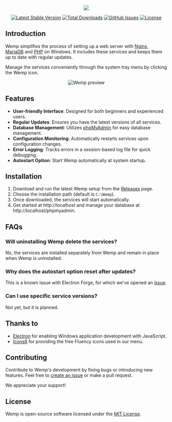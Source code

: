 <p align="center">
  <img src="https://user-images.githubusercontent.com/69470382/125867402-6a8af134-1e03-4d98-b1df-c347a2849c4e.png">
</p>

<p align="center">
  <a href="https://github.com/electronfriends/wemp/releases/latest"><img src="https://img.shields.io/github/v/release/electronfriends/wemp.svg?style=flat-square" alt="Latest Stable Version"></a>
  <a href="https://github.com/electronfriends/wemp/releases"><img src="https://img.shields.io/github/downloads/electronfriends/wemp/total.svg?style=flat-square" alt="Total Downloads"></a>
  <a href="https://github.com/electronfriends/wemp/issues"><img src="https://img.shields.io/github/issues/electronfriends/wemp.svg?style=flat-square" alt="GitHub Issues"></a>
  <a href="LICENSE"><img src="https://img.shields.io/github/license/electronfriends/wemp.svg?style=flat-square" alt="License"></a>
</p>

## Introduction

Wemp simplifies the process of setting up a web server with [Nginx](https://nginx.org), [MariaDB](https://mariadb.org) and [PHP](https://www.php.net) on Windows. It includes these services and keeps them up to date with regular updates.

Manage the services conveniently through the system tray menu by clicking the Wemp icon.

<p align="center">
  <img src="https://github.com/electronfriends/wemp/assets/69470382/ef05b121-1b4d-4a9e-aedd-35961e666d78" alt="Wemp preview">
</p>

## Features

- **User-friendly Interface**: Designed for both beginners and experienced users.
- **Regular Updates**: Ensures you have the latest versions of all services.
- **Database Management**: Utilizes [phpMyAdmin](https://www.phpmyadmin.net) for easy database management.
- **Configuration Monitoring**: Automatically restarts services upon configuration changes.
- **Error Logging**: Tracks errors in a session-based log file for quick debugging.
- **Autostart Option**: Start Wemp automatically at system startup.

## Installation

1. Download and run the latest Wemp setup from the [Releases](https://github.com/electronfriends/wemp/releases/latest) page.
2. Choose the installation path (default is `C:\Wemp`).
3. Once downloaded, the services will start automatically.
4. Get started at http://localhost and manage your database at http://localhost/phpmyadmin.

## FAQs

### Will uninstalling Wemp delete the services?

No, the services are installed separately from Wemp and remain in place when Wemp is uninstalled.

### Why does the autostart option reset after updates?

This is a known issue with Electron Forge, for which we've opened an [issue](https://github.com/electron/forge/issues/3333).

### Can I use specific service versions?

Not yet, but it is planned.

## Thanks to

- [Electron](https://www.electronjs.org) for enabling Windows application development with JavaScript.
- [Icons8](https://icons8.com) for providing the free Fluency icons used in our menu.

## Contributing

Contribute to Wemp's development by fixing bugs or introducing new features. Feel free to [create an issue](https://github.com/electronfriends/wemp/issues/new) or make a pull request.

We appreciate your support!

## License

Wemp is open-source software licensed under the [MIT License](LICENSE).
